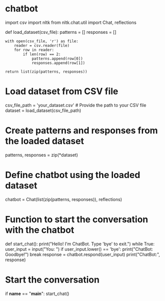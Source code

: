 # chatbot
import csv
import nltk
from nltk.chat.util import Chat, reflections

def load_dataset(csv_file):
    patterns = []
    responses = []
    
    with open(csv_file, 'r') as file:
        reader = csv.reader(file)
        for row in reader:
            if len(row) == 2:
                patterns.append(row[0])
                responses.append(row[1])
    
    return list(zip(patterns, responses))

# Load dataset from CSV file
csv_file_path = 'your_dataset.csv'  # Provide the path to your CSV file
dataset = load_dataset(csv_file_path)

# Create patterns and responses from the loaded dataset
patterns, responses = zip(*dataset)

# Define chatbot using the loaded dataset
chatbot = Chat(list(zip(patterns, responses)), reflections)

# Function to start the conversation with the chatbot
def start_chat():
    print("Hello! I'm ChatBot. Type 'bye' to exit.")
    while True:
        user_input = input("You: ")
        if user_input.lower() == 'bye':
            print("ChatBot: Goodbye!")
            break
        response = chatbot.respond(user_input)
        print("ChatBot:", response)

# Start the conversation
if __name__ == "__main__":
    start_chat()

